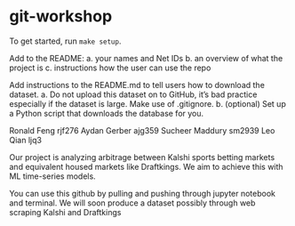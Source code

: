 # git-workshop
To get started, run `make setup`.

Add to the README:
a. your names and Net IDs
b. an overview of what the project is
c. instructions how the user can use the repo

Add instructions to the README.md to tell users how to download the dataset.
a. Do not upload this dataset on to GitHub, it’s bad practice especially if the
dataset is large. Make use of .gitignore.
b. (optional) Set up a Python script that downloads the database for you.

Ronald Feng rjf276
Aydan Gerber ajg359
Sucheer Maddury sm2939
Leo Qian ljq3

Our project is analyzing arbitrage between Kalshi sports betting markets and equivalent housed markets like Draftkings. We aim to achieve this with ML time-series models. 

You can use this github by pulling and pushing through jupyter notebook and terminal. We will soon produce a dataset possibly through web scraping Kalshi and Draftkings

